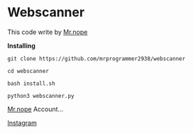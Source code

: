 # Webscanner
This code write by [Mr.nope](https://github.com/mrprogrammer2938/webscanner)

**Installing**
```
git clone https://github.com/mrprogrammer2938/webscanner

cd webscanner

bash install.sh

python3 webscanner.py
```
[Mr.nope](https://github.com/mrprogrammer2938) Account...

[Instagram](https://instagram.com/programmer2938)
